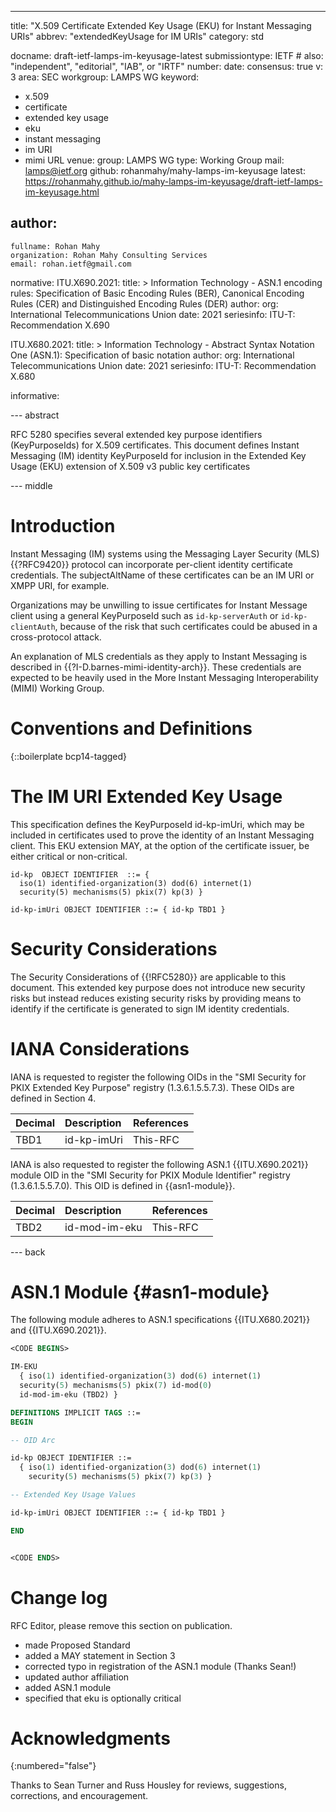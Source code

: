 ---
title: "X.509 Certificate Extended Key Usage (EKU) for Instant Messaging URIs"
abbrev: "extendedKeyUsage for IM URIs"
category: std

docname: draft-ietf-lamps-im-keyusage-latest
submissiontype: IETF  # also: "independent", "editorial", "IAB", or "IRTF"
number:
date:
consensus: true
v: 3
area: SEC
workgroup: LAMPS WG
keyword:
 - x.509
 - certificate
 - extended key usage
 - eku
 - instant messaging
 - im URI
 - mimi URL
venue:
  group: LAMPS WG
  type: Working Group
  mail: lamps@ietf.org
  github: rohanmahy/mahy-lamps-im-keyusage
  latest: https://rohanmahy.github.io/mahy-lamps-im-keyusage/draft-ietf-lamps-im-keyusage.html

author:
 -
    fullname: Rohan Mahy
    organization: Rohan Mahy Consulting Services
    email: rohan.ietf@gmail.com

normative:
  ITU.X690.2021:
    title: >
      Information Technology - ASN.1 encoding rules:
      Specification of Basic Encoding Rules (BER),
      Canonical Encoding Rules (CER)
      and Distinguished Encoding Rules (DER)
    author:
      org: International Telecommunications Union
    date: 2021
    seriesinfo:
      ITU-T: Recommendation X.690

  ITU.X680.2021:
    title: >
      Information Technology - Abstract Syntax Notation One (ASN.1):
      Specification of basic notation
    author:
      org: International Telecommunications Union
    date: 2021
    seriesinfo:
      ITU-T: Recommendation X.680

informative:


--- abstract

RFC 5280 specifies several extended key purpose identifiers
(KeyPurposeIds) for X.509 certificates.  This document defines
Instant Messaging (IM) identity KeyPurposeId for inclusion in
the Extended Key Usage (EKU) extension of X.509 v3 public key
certificates


--- middle

# Introduction

Instant Messaging (IM) systems using the Messaging Layer Security (MLS)
{{?RFC9420}} protocol can incorporate per-client identity certificate
credentials. The subjectAltName of these certificates can be an IM URI or
XMPP URI, for example.

Organizations may be unwilling to issue certificates for Instant Message
client using a general KeyPurposeId such as `id-kp-serverAuth` or
`id-kp-clientAuth`, because of the risk that such certificates could be
abused in a cross-protocol attack.

An explanation of MLS credentials as they apply to Instant Messaging is
described in {{?I-D.barnes-mimi-identity-arch}}. These credentials are
expected to be heavily used in the More Instant Messaging Interoperability
(MIMI) Working Group.


# Conventions and Definitions

{::boilerplate bcp14-tagged}

# The IM URI Extended Key Usage

This specification defines the KeyPurposeId id-kp-imUri, which
may be included in certificates used to prove the identity of an Instant
Messaging client.
This EKU extension MAY, at the option of the certificate issuer, be either
critical or non-critical.

~~~
id-kp  OBJECT IDENTIFIER  ::= {
  iso(1) identified-organization(3) dod(6) internet(1)
  security(5) mechanisms(5) pkix(7) kp(3) }

id-kp-imUri OBJECT IDENTIFIER ::= { id-kp TBD1 }
~~~


# Security Considerations

The Security Considerations of {{!RFC5280}} are applicable to this
document.  This extended key purpose does not introduce new security
risks but instead reduces existing security risks by providing means
to identify if the certificate is generated to sign IM identity credentials.

# IANA Considerations

IANA is requested to register the following OIDs in the "SMI Security
for PKIX Extended Key Purpose" registry (1.3.6.1.5.5.7.3).  These
OIDs are defined in Section 4.

| Decimal | Description   | References |
|:--------|:--------------|:-----------|
| TBD1    | id-kp-imUri   | This-RFC   |

IANA is also requested to register the following ASN.1 {{ITU.X690.2021}}
module OID in the "SMI Security for PKIX Module Identifier" registry (1.3.6.1.5.5.7.0). This OID is defined in {{asn1-module}}.

| Decimal | Description   | References |
|:--------|:--------------|:-----------|
| TBD2    | id-mod-im-eku  | This-RFC   |

--- back

# ASN.1 Module {#asn1-module}

The following module adheres to ASN.1 specifications {{ITU.X680.2021}} and
{{ITU.X690.2021}}.

~~~ asn1
<CODE BEGINS>

IM-EKU
  { iso(1) identified-organization(3) dod(6) internet(1)
  security(5) mechanisms(5) pkix(7) id-mod(0)
  id-mod-im-eku (TBD2) }

DEFINITIONS IMPLICIT TAGS ::=
BEGIN

-- OID Arc

id-kp OBJECT IDENTIFIER ::=
  { iso(1) identified-organization(3) dod(6) internet(1)
    security(5) mechanisms(5) pkix(7) kp(3) }

-- Extended Key Usage Values

id-kp-imUri OBJECT IDENTIFIER ::= { id-kp TBD1 }

END


<CODE ENDS>
~~~

# Change log

RFC Editor, please remove this section on publication.

* made Proposed Standard
* added a MAY statement in Section 3
* corrected typo in registration of the ASN.1 module (Thanks Sean!)
* updated author affiliation
* added ASN.1 module
* specified that eku is optionally critical

# Acknowledgments
{:numbered="false"}

Thanks to Sean Turner and Russ Housley for reviews, suggestions,
corrections, and encouragement.
